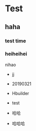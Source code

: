 # Test

## haha  
### test time

### heiheihei  
nihao  

- jj  

- 20190321  

- Hbuilder  
- test  
- 哈哈
- 哈哈哈